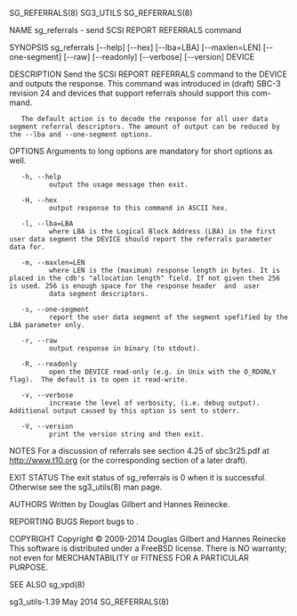 SG_REFERRALS(8)                                                                                   SG3_UTILS                                                                                   SG_REFERRALS(8)



NAME
       sg_referrals - send SCSI REPORT REFERRALS command

SYNOPSIS
       sg_referrals [--help] [--hex] [--lba=LBA] [--maxlen=LEN] [--one-segment] [--raw] [--readonly] [--verbose] [--version] DEVICE

DESCRIPTION
       Send  the  SCSI  REPORT REFERRALS command to the DEVICE and outputs the response. This command was introduced in (draft) SBC-3 revision 24 and devices that support referrals should support this com-
       mand.

       The default action is to decode the response for all user data segment referral descriptors. The amount of output can be reduced by the --lba and --one-segment options.

OPTIONS
       Arguments to long options are mandatory for short options as well.

       -h, --help
              output the usage message then exit.

       -H, --hex
              output response to this command in ASCII hex.

       -l, --lba=LBA
              where LBA is the Logical Block Address (LBA) in the first user data segment the DEVICE should report the referrals parameter data for.

       -m, --maxlen=LEN
              where LEN is the (maximum) response length in bytes. It is placed in the cdb's "allocation length" field. If not given then 256 is used. 256 is enough space for the response header  and  user
              data segment descriptors.

       -s, --one-segment
              report the user data segment of the segment spefified by the LBA parameter only.

       -r, --raw
              output response in binary (to stdout).

       -R, --readonly
              open the DEVICE read-only (e.g. in Unix with the O_RDONLY flag).  The default is to open it read-write.

       -v, --verbose
              increase the level of verbosity, (i.e. debug output). Additional output caused by this option is sent to stderr.

       -V, --version
              print the version string and then exit.

NOTES
       For a discussion of referrals see section 4.25 of sbc3r25.pdf at http://www.t10.org (or the corresponding section of a later draft).

EXIT STATUS
       The exit status of sg_referrals is 0 when it is successful. Otherwise see the sg3_utils(8) man page.

AUTHORS
       Written by Douglas Gilbert and Hannes Reinecke.

REPORTING BUGS
       Report bugs to <dgilbert at interlog dot com>.

COPYRIGHT
       Copyright © 2009-2014 Douglas Gilbert and Hannes Reinecke
       This software is distributed under a FreeBSD license. There is NO warranty; not even for MERCHANTABILITY or FITNESS FOR A PARTICULAR PURPOSE.

SEE ALSO
       sg_vpd(8)



sg3_utils-1.39                                                                                     May 2014                                                                                   SG_REFERRALS(8)
